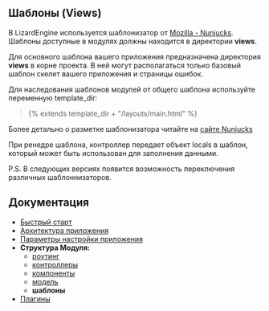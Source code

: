 ## Шаблоны (Views)

В LizardEngine используется шаблонизатор от [Mozilla - Nunjucks](https://mozilla.github.io/nunjucks/).
Шаблоны доступные в модулях должны находится в директории **views**.

Для основного шаблона вашего приложения предназначена директория **views** в корне проекта. В ней могут располагаться только
базовый шаблон скелет вашего приложения и страницы ошибок.

Для наследования шаблонов модулей от общего шаблона используйте переменную template_dir:

> {% extends template_dir + "/layouts/main.html" %}

Более детально о разметке шаблонизатора читайте на [сайте Nunjucks](https://mozilla.github.io/nunjucks/templating.html)

При ренедре шаблона, контроллер передает объект locals в шаблон, который может быть использован для заполнения данными.

P.S. В следующих версиях появится возможность переключения различных шаблоннизаторов.

## Документация

* [Быстрый старт](https://github.com/PoluosmakAndrew/lizard-engine/blob/master/docs/getstarted.md)
* [Архитектура приложения](https://github.com/PoluosmakAndrew/lizard-engine/blob/master/docs/architecture.md)
* [Параметры настройки приложения](https://github.com/PoluosmakAndrew/lizard-engine/blob/master/docs/configuration.md)
* **Структура Модуля:**
    * [роутинг](https://github.com/PoluosmakAndrew/lizard-engine/blob/master/docs/module_routing.md)
    * [контроллеры](https://github.com/PoluosmakAndrew/lizard-engine/blob/master/docs/module_controller.md)
    * [компоненты](https://github.com/PoluosmakAndrew/lizard-engine/blob/master/docs/module_component.md)
    * [модель](https://github.com/PoluosmakAndrew/lizard-engine/blob/master/docs/module_model.md)
    * **шаблоны**
* [Плагины](https://github.com/PoluosmakAndrew/lizard-engine/blob/master/docs/plugins.md)